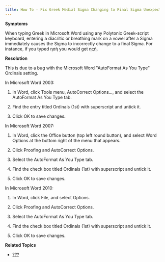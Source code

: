 ```yaml
---
title: How To - Fix Greek Medial Sigma Changing to Final Sigma Unexpectedly in MS Word
---
```


**Symptoms**

When typing Greek in Microsoft Word using any Polytonic Greek-script
keyboard, entering a diacritic or breathing mark on a vowel after a
Sigma immediately causes the Sigma to incorrectly change to a final
Sigma. For instance, if you typed ησὴ you would get ηςὴ.

**Resolution**

This is due to a bug with the Microsoft Word "AutoFormat As You Type"
Ordinals setting.

In Microsoft Word 2003:

1.  In Word, click Tools menu, AutoCorrect Options…, and select the
    AutoFormat As You Type tab.

2.  Find the entry titled Ordinals (1st) with superscript and untick it.

3.  Click OK to save changes.

In Microsoft Word 2007:

1.  In Word, click the Office button (top left round button), and select
    Word Options at the bottom right of the menu that appears.

2.  Click Proofing and AutoCorrect Options.

3.  Select the AutoFormat As You Type tab.

4.  Find the check box titled Ordinals (1st) with superscript and untick
    it.

5.  Click OK to save changes.

In Microsoft Word 2010:

1.  In Word, click File, and select Options.

2.  Click Proofing and AutoCorrect Options.

3.  Select the AutoFormat As You Type tab.

4.  Find the check box titled Ordinals (1st) with superscript and untick
    it.

5.  Click OK to save changes.

**Related Topics**

-   [???](#start_configure_office)
